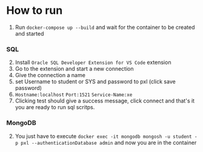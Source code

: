 # How to run
1. Run ```docker-compose up --build``` and wait for the container to be created and started
### SQL
2. Install `Oracle SQL Developer Extension for VS Code` extension
3. Go to the extension and start a new connection
4. Give the connection a name
5. set Username to student or SYS and password to pxl (click save password)
6. `Hostname:localhost` `Port:1521` `Service-Name:xe`
7. Clicking test should give a success message, click connect and that's it you are ready to run sql scritps.

### MongoDB
2. You just have to execute `docker exec -it mongodb mongosh -u student -p pxl --authenticationDatabase admin` and now you are in the container